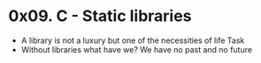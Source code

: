 # 0x09. C - Static libraries
- A library is not a luxury but one of the necessities of life Task
- Without libraries what have we? We have no past and no future


